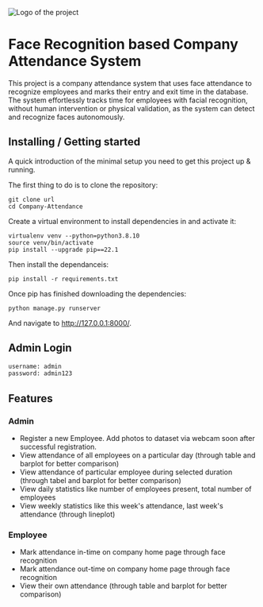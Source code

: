 ![Logo of the project](https://raw.githubusercontent.com/jehna/readme-best-practices/master/sample-logo.png)

# Face Recognition based Company Attendance System
<!-- > Additional information or tagline
 -->
This project is a company attendance system that uses face attendance to recognize employees and marks their entry and exit time in the database. The system effortlessly tracks time for employees with facial recognition, without human intervention or physical validation, as the system can detect and recognize faces autonomously.

## Installing / Getting started

A quick introduction of the minimal setup you need to get this project up & running.

The first thing to do is to clone the repository:
```shell
git clone url
cd Company-Attendance 
```
Create a virtual environment to install dependencies in and activate it:
```shell
virtualenv venv --python=python3.8.10 
source venv/bin/activate 
pip install --upgrade pip==22.1 
```
Then install the dependanceis:
```shell
pip install -r requirements.txt 
```
Once pip has finished downloading the dependencies:
```shell
python manage.py runserver
```
And navigate to http://127.0.0.1:8000/.

## Admin Login
```bash
username: admin
password: admin123
```

## Features

### Admin
* Register a new Employee. Add photos to dataset via webcam soon after successful registration.
* View attendance of all employees on a particular day (through table and barplot for better comparison)
* View attendance of particular employee during selected duration (through tabel and barplot for better comparison)
* View daily statistics like number of employees present, total number of employees
* View weekly statistics like this week's attendance, last week's attendance (through lineplot)

### Employee
* Mark attendance in-time on company home page through face recognition
* Mark attendance out-time on company home page through face recognition
* View their own attendance (through table and barplot for better comparison)




